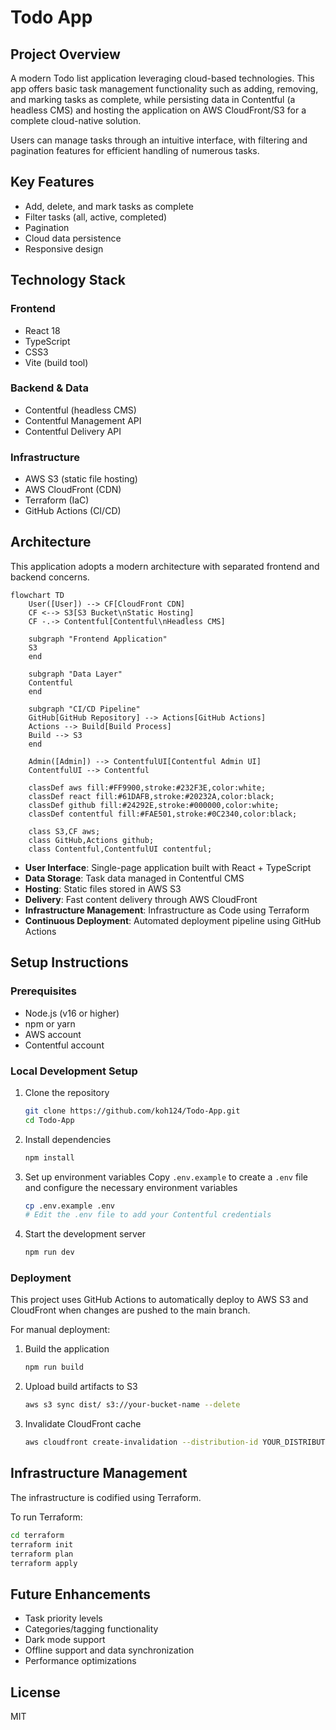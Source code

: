 # Todo App

## Project Overview
A modern Todo list application leveraging cloud-based technologies. This app offers basic task management functionality such as adding, removing, and marking tasks as complete, while persisting data in Contentful (a headless CMS) and hosting the application on AWS CloudFront/S3 for a complete cloud-native solution.

Users can manage tasks through an intuitive interface, with filtering and pagination features for efficient handling of numerous tasks.

## Key Features
- Add, delete, and mark tasks as complete
- Filter tasks (all, active, completed)
- Pagination
- Cloud data persistence
- Responsive design

## Technology Stack
### Frontend
- React 18
- TypeScript
- CSS3
- Vite (build tool)

### Backend & Data
- Contentful (headless CMS)
- Contentful Management API
- Contentful Delivery API

### Infrastructure
- AWS S3 (static file hosting)
- AWS CloudFront (CDN)
- Terraform (IaC)
- GitHub Actions (CI/CD)

## Architecture
This application adopts a modern architecture with separated frontend and backend concerns.

```mermaid
flowchart TD
    User([User]) --> CF[CloudFront CDN]
    CF <--> S3[S3 Bucket\nStatic Hosting]
    CF -.-> Contentful[Contentful\nHeadless CMS]

    subgraph "Frontend Application"
    S3
    end

    subgraph "Data Layer"
    Contentful
    end

    subgraph "CI/CD Pipeline"
    GitHub[GitHub Repository] --> Actions[GitHub Actions]
    Actions --> Build[Build Process]
    Build --> S3
    end

    Admin([Admin]) --> ContentfulUI[Contentful Admin UI]
    ContentfulUI --> Contentful

    classDef aws fill:#FF9900,stroke:#232F3E,color:white;
    classDef react fill:#61DAFB,stroke:#20232A,color:black;
    classDef github fill:#24292E,stroke:#000000,color:white;
    classDef contentful fill:#FAE501,stroke:#0C2340,color:black;

    class S3,CF aws;
    class GitHub,Actions github;
    class Contentful,ContentfulUI contentful;
```

- **User Interface**: Single-page application built with React + TypeScript
- **Data Storage**: Task data managed in Contentful CMS
- **Hosting**: Static files stored in AWS S3
- **Delivery**: Fast content delivery through AWS CloudFront
- **Infrastructure Management**: Infrastructure as Code using Terraform
- **Continuous Deployment**: Automated deployment pipeline using GitHub Actions

## Setup Instructions

### Prerequisites
- Node.js (v16 or higher)
- npm or yarn
- AWS account
- Contentful account

### Local Development Setup
1. Clone the repository
   ```bash
   git clone https://github.com/koh124/Todo-App.git
   cd Todo-App
   ```

2. Install dependencies
   ```bash
   npm install
   ```

3. Set up environment variables
   Copy `.env.example` to create a `.env` file and configure the necessary environment variables
   ```bash
   cp .env.example .env
   # Edit the .env file to add your Contentful credentials
   ```

4. Start the development server
   ```bash
   npm run dev
   ```

### Deployment
This project uses GitHub Actions to automatically deploy to AWS S3 and CloudFront when changes are pushed to the main branch.

For manual deployment:
1. Build the application
   ```bash
   npm run build
   ```

2. Upload build artifacts to S3
   ```bash
   aws s3 sync dist/ s3://your-bucket-name --delete
   ```

3. Invalidate CloudFront cache
   ```bash
   aws cloudfront create-invalidation --distribution-id YOUR_DISTRIBUTION_ID --paths "/*"
   ```

## Infrastructure Management
The infrastructure is codified using Terraform.

To run Terraform:
```bash
cd terraform
terraform init
terraform plan
terraform apply
```

## Future Enhancements
- Task priority levels
- Categories/tagging functionality
- Dark mode support
- Offline support and data synchronization
- Performance optimizations

## License
MIT
